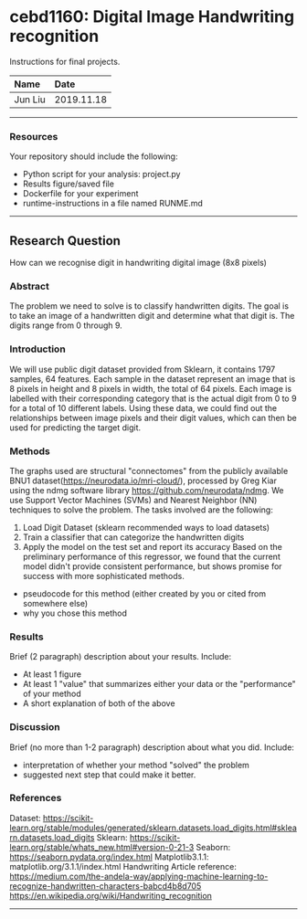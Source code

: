 # cebd1160: Digital Image Handwriting recognition
Instructions for final projects.

| Name | Date |
|:-------|:---------------|
|Jun Liu | 2019.11.18|

-----

### Resources
Your repository should include the following:

- Python script for your analysis: project.py
- Results figure/saved file
- Dockerfile for your experiment
- runtime-instructions in a file named RUNME.md

-----

## Research Question

How can we recognise digit in handwriting digital image (8x8 pixels) 
### Abstract
The problem we need to solve is to classify handwritten digits. The goal is to take an image of a handwritten digit and determine what that digit is. The digits range from 0 through 9. 


### Introduction
We will use public digit dataset provided from Sklearn, it contains 1797 samples, 64 features. Each sample in the dataset represent an image that is 8 pixels in height and 8 pixels in width, the total of 64 pixels. Each image is labelled with their corresponding category that is the actual digit from 0 to 9 for a total of 10 different labels. Using these data, we could find out the relationships between image pixels and their digit values, which can then be used for predicting the target digit. 

### Methods
The graphs used are structural "connectomes" from the publicly available BNU1 dataset(https://neurodata.io/mri-cloud/), processed by Greg Kiar using the ndmg software library https://github.com/neurodata/ndmg. 
We use Support Vector Machines (SVMs) and Nearest Neighbor (NN) techniques to solve the problem. The tasks involved are the following:
1. Load Digit Dataset (sklearn recommended ways to load datasets)
2. Train a classifier that can categorize the handwritten digits
3. Apply the model on the test set and report its accuracy
Based on the preliminary performance of this regressor, we found that the current model didn't provide consistent performance, but shows promise for success with more sophisticated methods.

- pseudocode for this method (either created by you or cited from somewhere else)
- why you chose this method

### Results

Brief (2 paragraph) description about your results. Include:

- At least 1 figure
- At least 1 "value" that summarizes either your data or the "performance" of your method
- A short explanation of both of the above

### Discussion
Brief (no more than 1-2 paragraph) description about what you did. Include:

- interpretation of whether your method "solved" the problem
- suggested next step that could make it better.

### References
Dataset: https://scikit-learn.org/stable/modules/generated/sklearn.datasets.load_digits.html#sklearn.datasets.load_digits
Sklearn: https://scikit-learn.org/stable/whats_new.html#version-0-21-3
Seaborn: https://seaborn.pydata.org/index.html
Matplotlib3.1.1: matplotlib.org/3.1.1/index.html
Handwriting Article reference:
https://medium.com/the-andela-way/applying-machine-learning-to-recognize-handwritten-characters-babcd4b8d705
https://en.wikipedia.org/wiki/Handwriting_recognition

-------

